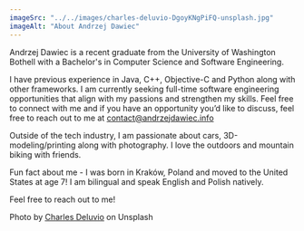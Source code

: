 ```yaml
---
imageSrc: "../../images/charles-deluvio-DgoyKNgPiFQ-unsplash.jpg"
imageAlt: "About Andrzej Dawiec"
---
```


Andrzej Dawiec is a recent graduate from the University of Washington Bothell with a Bachelor's in Computer Science and Software Engineering. 

I have previous experience in Java, C++, Objective-C and Python along with other frameworks. I am currently seeking full-time software engineering opportunities that align with my passions and strengthen my skills. Feel free to connect with me and if you have an opportunity you’d like to discuss, feel free to reach out to me at contact@andrzejdawiec.info


Outside of the tech industry, I am passionate about cars, 3D-modeling/printing along with photography. I love the outdoors and mountain biking with friends.  

Fun fact about me - I was born in Kraków, Poland and moved to the United States at age 7! I am bilingual and speak English and Polish natively. 

Feel free to reach out to me!

Photo by <a href="https://unsplash.com/@charlesdeluvio?utm_source=unsplash&utm_medium=referral&utm_content=creditCopyText" target="_blank" rel="nofollow noopener noreferrer" aria-label="External Link"><u>Charles Deluvio</u></a> on Unsplash
